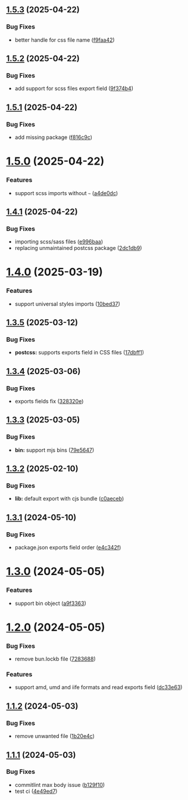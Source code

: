 ## [1.5.3](https://github.com/AbdUlHamedMaree/lbundle/compare/v1.5.2...v1.5.3) (2025-04-22)


### Bug Fixes

* better handle for css file name ([f9faa42](https://github.com/AbdUlHamedMaree/lbundle/commit/f9faa4266e08263107fb962f5881765416e1561c))

## [1.5.2](https://github.com/AbdUlHamedMaree/lbundle/compare/v1.5.1...v1.5.2) (2025-04-22)


### Bug Fixes

* add support for scss files export field ([9f374b4](https://github.com/AbdUlHamedMaree/lbundle/commit/9f374b4ea357f3095731f452b29a96d05c4eec09))

## [1.5.1](https://github.com/AbdUlHamedMaree/lbundle/compare/v1.5.0...v1.5.1) (2025-04-22)


### Bug Fixes

* add missing package ([f816c9c](https://github.com/AbdUlHamedMaree/lbundle/commit/f816c9cd8b3df9fff02b4a251902915d47836815))

# [1.5.0](https://github.com/AbdUlHamedMaree/lbundle/compare/v1.4.1...v1.5.0) (2025-04-22)


### Features

* support scss imports without `~` ([a4de0dc](https://github.com/AbdUlHamedMaree/lbundle/commit/a4de0dc176a4f227c5c34a1a70ef277fe604e103))

## [1.4.1](https://github.com/AbdUlHamedMaree/lbundle/compare/v1.4.0...v1.4.1) (2025-04-22)


### Bug Fixes

* importing scss/sass files ([e996baa](https://github.com/AbdUlHamedMaree/lbundle/commit/e996baa913906981f9bc6373d2219bcfd8ad50a4))
* replacing unmaintained postcss package ([2dc1db9](https://github.com/AbdUlHamedMaree/lbundle/commit/2dc1db94f46ffbdd0e947fa870331272838f9ef4))

# [1.4.0](https://github.com/AbdUlHamedMaree/lbundle/compare/v1.3.5...v1.4.0) (2025-03-19)


### Features

* support universal styles imports ([10bed37](https://github.com/AbdUlHamedMaree/lbundle/commit/10bed37d6a392ebdf55836ffcbb18316c1182e33))

## [1.3.5](https://github.com/AbdUlHamedMaree/lbundle/compare/v1.3.4...v1.3.5) (2025-03-12)


### Bug Fixes

* **postcss:** supports exports field in CSS files ([17dbff1](https://github.com/AbdUlHamedMaree/lbundle/commit/17dbff104da370d74e3130faff4936cadc655583))

## [1.3.4](https://github.com/AbdUlHamedMaree/lbundle/compare/v1.3.3...v1.3.4) (2025-03-06)


### Bug Fixes

* exports fields fix ([328320e](https://github.com/AbdUlHamedMaree/lbundle/commit/328320e96651f4c1225cdb4e134030ff4abececf))

## [1.3.3](https://github.com/AbdUlHamedMaree/lbundle/compare/v1.3.2...v1.3.3) (2025-03-05)


### Bug Fixes

* **bin:** support mjs bins ([79e5647](https://github.com/AbdUlHamedMaree/lbundle/commit/79e5647936952507faa80f97b5ed26bc27770071))

## [1.3.2](https://github.com/AbdUlHamedMaree/lbundle/compare/v1.3.1...v1.3.2) (2025-02-10)


### Bug Fixes

* **lib:** default export with cjs bundle ([c0aeceb](https://github.com/AbdUlHamedMaree/lbundle/commit/c0aeceb05852425e794ec93cd5b10487743500d8))

## [1.3.1](https://github.com/AbdUlHamedMaree/lbundle/compare/v1.3.0...v1.3.1) (2024-05-10)


### Bug Fixes

* package.json exports field order ([e4c342f](https://github.com/AbdUlHamedMaree/lbundle/commit/e4c342f6b583c4d2f239eab55546171b4be59c25))

# [1.3.0](https://github.com/AbdUlHamedMaree/lbundle/compare/v1.2.0...v1.3.0) (2024-05-05)


### Features

* support bin object ([a9f3363](https://github.com/AbdUlHamedMaree/lbundle/commit/a9f33633d8f57d072e91acbd47f1326f35486b19))

# [1.2.0](https://github.com/AbdUlHamedMaree/lbundle/compare/v1.1.2...v1.2.0) (2024-05-05)


### Bug Fixes

* remove bun.lockb file ([7283688](https://github.com/AbdUlHamedMaree/lbundle/commit/72836882ddc6cc1a87a79e573ffa3e7ff4380b19))


### Features

* support amd, umd and iife formats and read exports field ([dc33e63](https://github.com/AbdUlHamedMaree/lbundle/commit/dc33e637921a0d3e6a0544e0457df60ae4e03596))

## [1.1.2](https://github.com/AbdUlHamedMaree/lbundle/compare/v1.1.1...v1.1.2) (2024-05-03)

### Bug Fixes

- remove unwanted file ([1b20e4c](https://github.com/AbdUlHamedMaree/lbundle/commit/1b20e4cff196dd1c811304582d20293db3133ed6))

## [1.1.1](https://github.com/AbdUlHamedMaree/lbundle/compare/v1.1.0...v1.1.1) (2024-05-03)

### Bug Fixes

- commitlint max body issue ([b129f10](https://github.com/AbdUlHamedMaree/lbundle/commit/b129f106a59c9c7043c7ee728d0b677d9ec28ba5))
- test ci ([4e49ed7](https://github.com/AbdUlHamedMaree/lbundle/commit/4e49ed723091dd624e0b5f5f8b4c568427c8291d))
